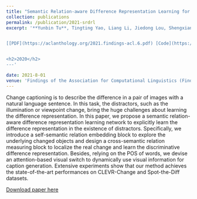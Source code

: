 ```yaml
---
title: "Semantic Relation-aware Difference Representation Learning for Change Captioning"
collection: publications
permalink: /publication/2021-srdrl
excerpt: '**Yunbin Tu**, Tingting Yao, Liang Li, Jiedong Lou, Shengxiang Gao, Zhengtao Yu, Chenggang Yan.


[[PDF](https://aclanthology.org/2021.findings-acl.6.pdf) [Code](https://github.com/tuyunbin/SRDRL) [Poster](/assets/acl21_poster.pdf) [Video](https://aclanthology.org/2021.findings-acl.6.mp4)]


<h2>2020</h2>
---'

date: 2021-8-01
venue: 'Findings of the Association for Computational Linguistics (Findings of ACL, Long), 63–73'
---
```


Change captioning is to describe the difference in a pair of images with a natural language sentence. In this task, the distractors, such as the illumination or viewpoint change, bring the huge challenges about learning the difference representation. In this paper, we propose a semantic relation-aware difference representation learning network to explicitly learn the difference representation in the existence of distractors. Specifically, we introduce a self-semantic relation embedding block to explore the underlying changed objects and design a cross-semantic relation measuring block to localize the real change and learn the discriminative difference representation. Besides, relying on the POS of words, we devise an attention-based visual switch to dynamically use visual information for caption generation. Extensive experiments show that our method achieves the state-of-the-art performances on CLEVR-Change and Spot-the-Diff datasets.

[Download paper here](https://aclanthology.org/2021.findings-acl.6.pdf)
